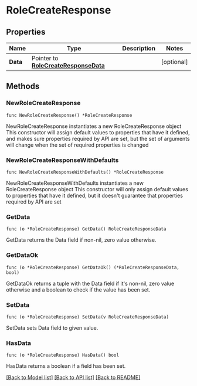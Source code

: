 # RoleCreateResponse

## Properties

Name | Type | Description | Notes
------------ | ------------- | ------------- | -------------
**Data** | Pointer to [**RoleCreateResponseData**](RoleCreateResponse_data.md) |  | [optional] 

## Methods

### NewRoleCreateResponse

`func NewRoleCreateResponse() *RoleCreateResponse`

NewRoleCreateResponse instantiates a new RoleCreateResponse object
This constructor will assign default values to properties that have it defined,
and makes sure properties required by API are set, but the set of arguments
will change when the set of required properties is changed

### NewRoleCreateResponseWithDefaults

`func NewRoleCreateResponseWithDefaults() *RoleCreateResponse`

NewRoleCreateResponseWithDefaults instantiates a new RoleCreateResponse object
This constructor will only assign default values to properties that have it defined,
but it doesn't guarantee that properties required by API are set

### GetData

`func (o *RoleCreateResponse) GetData() RoleCreateResponseData`

GetData returns the Data field if non-nil, zero value otherwise.

### GetDataOk

`func (o *RoleCreateResponse) GetDataOk() (*RoleCreateResponseData, bool)`

GetDataOk returns a tuple with the Data field if it's non-nil, zero value otherwise
and a boolean to check if the value has been set.

### SetData

`func (o *RoleCreateResponse) SetData(v RoleCreateResponseData)`

SetData sets Data field to given value.

### HasData

`func (o *RoleCreateResponse) HasData() bool`

HasData returns a boolean if a field has been set.


[[Back to Model list]](../README.md#documentation-for-models) [[Back to API list]](../README.md#documentation-for-api-endpoints) [[Back to README]](../README.md)



